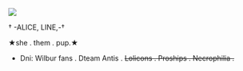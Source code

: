 ![](https://files.catbox.moe/pct622.png)

† -ALICE, LINE,-†

  ★she . them . pup.★



 - Dni: Wilbur fans . Dteam Antis . ~~Lolicons . Proships . Necrophilia .~~